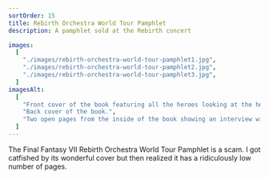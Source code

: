 ```yaml
---
sortOrder: 15
title: Rebirth Orchestra World Tour Pamphlet
description: A pamphlet sold at the Rebirth concert

images:
  [
    "./images/rebirth-orchestra-world-tour-pamphlet1.jpg",
    "./images/rebirth-orchestra-world-tour-pamphlet2.jpg",
    "./images/rebirth-orchestra-world-tour-pamphlet3.jpg",
  ]
imagesAlt:
  [
    "Front cover of the book featuring all the heroes looking at the horizon.",
    "Back cover of the book.",
    "Two open pages from the inside of the book showing an interview with Nobuo Uematsu.",
  ]
---
```


The Final Fantasy VII Rebirth Orchestra World Tour Pamphlet is a scam. I got catfished by its wonderful cover but then realized it has a ridiculously low number of pages.
